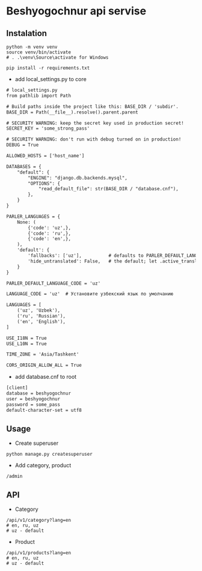 # Beshyogochnur api servise

## Instalation

```shell
python -m venv venv
source venv/bin/activate
# . .\venv\Source\activate for Windows

pip install -r requirements.txt
```

* add local_settings.py to core
```txt
# local_settings.py
from pathlib import Path

# Build paths inside the project like this: BASE_DIR / 'subdir'.
BASE_DIR = Path(__file__).resolve().parent.parent

# SECURITY WARNING: keep the secret key used in production secret!
SECRET_KEY = 'some_strong_pass'

# SECURITY WARNING: don't run with debug turned on in production!
DEBUG = True

ALLOWED_HOSTS = ['host_name']

DATABASES = {
    "default": {
        "ENGINE": "django.db.backends.mysql",
        "OPTIONS": {
            "read_default_file": str(BASE_DIR / "database.cnf"),
        },
    }
}

PARLER_LANGUAGES = {
    None: (
        {'code': 'uz',},
        {'code': 'ru',},
        {'code': 'en',},
    ),
    'default': {
        'fallbacks': ['uz'],          # defaults to PARLER_DEFAULT_LANGUAGE_CODE
        'hide_untranslated': False,   # the default; let .active_translations() return fallbacks too.
    }
}

PARLER_DEFAULT_LANGUAGE_CODE = 'uz'

LANGUAGE_CODE = 'uz'  # Установите узбекский язык по умолчанию

LANGUAGES = [
    ('uz', 'Uzbek'),
    ('ru', 'Russian'),
    ('en', 'English'),
]

USE_I18N = True
USE_L10N = True

TIME_ZONE = 'Asia/Tashkent'

CORS_ORIGIN_ALLOW_ALL = True
```

* add database.cnf to root

```txt
[client]
database = beshyogochnur
user = beshyogochnur
password = some_pass
default-character-set = utf8
```

## Usage

* Create superuser

```shell
python manage.py createsuperuser
```

* Add category, product

```shell
/admin
```

## API

* Category

```shell
/api/v1/category?lang=en
# en, ru, uz
# uz - default
```

* Product

```shell
/api/v1/products?lang=en
# en, ru, uz 
# uz - default
```